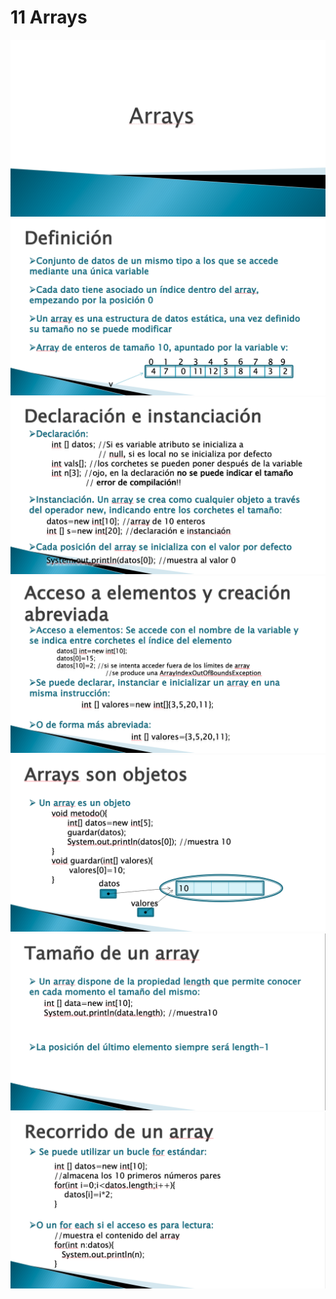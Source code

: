 # 11 Arrays

<img src="../images/11-01.png">

<img src="../images/11-02.png">

<img src="../images/11-03.png">

<img src="../images/11-04.png">

<img src="../images/11-05.png">

<img src="../images/11-06.png">

<img src="../images/11-07.png">
